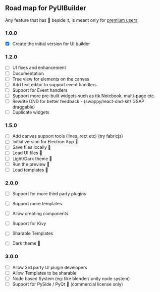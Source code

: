## Road map for PyUIBuilder

Any feature that has 👑 beside it, is meant only for [premium users](./readme.md#license)

### 1.0.0
- [x] Create the initial version for UI builder

### 1.2.0
- [ ] UI fixes and enhancement 
- [ ] Documentation
- [ ] Tree view for elements on the canvas
- [ ] Add text editor to support event handlers
- [ ] Support for Event handlers
- [ ] Support more pre-built widgets such as ttk.Notebook, multi-page etc.
- [ ] Rewrite DND for better feedback - (swappy/react-dnd-kit/ GSAP draggable)
- [ ] Duplicate widgets

### 1.5.0
- [ ] Add canvas support tools (lines, rect etc) (try fabricjs)
- [ ] Initial version for Electron App 👑
- [ ] Save files locally 👑
- [ ] Load UI files 👑
- [ ] Light/Dark theme 👑
- [ ] Run the preview 👑
- [ ] Load templates 👑

### 2.0.0
- [ ] Support for more third party plugins
- [ ] Support more templates
- [ ] Allow creating components
- [ ] Support for Kivy
- [ ] Sharable Templates
- [ ] Dark theme 👑


### 3.0.0
- [ ] Allow 3rd party UI plugin developers
- [ ] Allow Templates to be sharable
- [ ] Node based System  (eg: like blender/ unity node system)
- [ ] Support for PySide / PyQt 👑 (commercial license only)